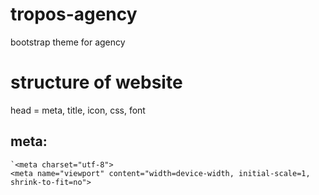 # tropos-agency
bootstrap theme for agency

# structure of website
head = meta, title, icon, css, font

## meta:
<!-- Required meta tags Start here -->
    `<meta charset="utf-8">
    <meta name="viewport" content="width=device-width, initial-scale=1, shrink-to-fit=no">
<!-- /Required meta tags End here -->
